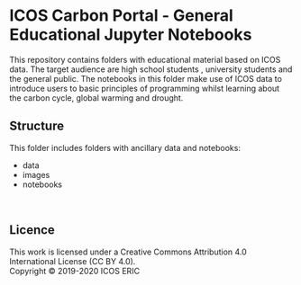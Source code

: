 # ICOS Carbon Portal - General Educational Jupyter Notebooks
This repository contains folders with educational material based on ICOS data. The target audience are high school students , university students and the general public.
The notebooks in this folder make use of ICOS data to introduce users to basic principles of programming whilst learning about the carbon cycle, global warming and drought.
<br>

## Structure
This folder includes folders with ancillary data and notebooks:
- data 
- images
- notebooks


<br>

## Licence
This work is licensed under a Creative Commons Attribution 4.0 International License (CC BY 4.0). <br>
Copyright © 2019-2020 ICOS ERIC
